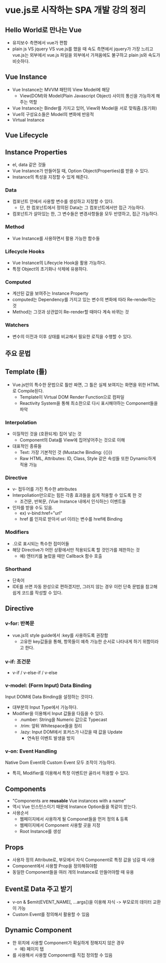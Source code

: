 # vue.js로 시작하는 SPA 개발 강의 정리

## Hello World로 만나는 Vue
- 유지보수 측면에서 vue가 편함
- plain js VS jquery VS vue.js를 했을 때 속도 측면에서 jquery가 가장 느리고 vue.js는 외부에서 vue.js 파일을 외부에서 가져옴에도 불구하고 plain js와 속도가 비슷하다.

## Vue Instance
- Vue Instance는 MVVM 패턴의 View Model에 해당
  - View(DOM)와 Model(Plain Javascript Object) 사이의 통신을 가능하게 해주는 역할
- Vue Instance는 Binder를 가지고 있어, View와 Model을 서로 맞춰줌.(동기화)
- Vue의 구성요소들은 Model의 변화에 반응적
- Virtual Instance

## Vue Lifecycle

## Instance Properties
- el, data 같은 것들
- Vue Instance가 만들어질 때, Option Object(Properties)를 받을 수 있다.
- Instance의 특성을 지정할 수 있게 해준다.

### Data
- 컴포넌트 안에서 사용할 변수를 생성하고 지정할 수 있다.
  - 단, 한 컴포넌트에서 정의된 Data는 그 컴포넌트에서만 접근 가능하다.
- 컴포넌트가 살아있는 한, 그 변수들은 변경사항들을 모두 반영하고, 접근 가능하다.

### Method
- Vue Instance를 사용하면서 활용 가능한 함수들

### Lifecycle Hooks
- Vue Instance의 Lifecycle Hook을 활용 가능하다.
- 특정 Object의 초기화나 삭제에 유용하다.

### Computed
- 계산된 값을 보여주는 Instance Property
- computed는 Dependency를 가지고 있는 변수의 변화에 따라 Re-render하는 것
- Method는 그것과 상관없이 Re-render할 때마다 계속 바뀌는 것

### Watchers
- 변수의 이전과 이후 상태를 비교해서 필요한 로직을 수행할 수 있다.
  
## 주요 문법
## Template (틀)
- Vue.js만의 특수한 문법으로 틀만 짜면, 그 틀은 실제 보여지는 화면을 위한 HTML로 Compile된다.
  - Template이 Virtual DOM Render Function으로 컴파일
  - Reactivity System을 통해 최소한으로 다시 표시해야하는 Component들을 파악
  
### Interpolation
- 이질적인 것을 (호환되게) 집어 넣는 것
  - Component의 Data를 View에 집어넣어주는 것으로 이해
- 대표적인 종류들
  - Text: 가장 기본적인 것 (Mustache Binding: {{}})
  - Raw HTML, Attributes: ID, Class, Style 같은 속성들 또한 Dynamic하게 적용 가능

### Directive
- v- 접두어를 가진 특수한 attributes
- Interpoliation만으로는 힘든 각종 효과들을 쉽게 적용할 수 있도록 한 것
  - 조건문, 반복문, (Vue Instance 내에서 인식하는) 이벤트들 
- 인자를 받을 수도 있음.
  - ex) v-bind:href="url"
  - href 를 인자로 받아서 url 이라는 변수를 href에 Binding
  
### Modifiers
- .으로 표시되는 특수한 접미어들
- 해당 Directive가 어떤 상황에서만 적용되도록 할 것인가를 제한하는 것
  - 예) 엔터키를 눌렀을 때만 Callback 함수 호출

### Shorthand
- 단축어
- IDE를 쓰면 자동 완성으로 편하겠지만, 그러지 않는 경우 이런 단축 문법을 참고해 쉽게 코드를 작성할 수 있다.

## Directive
### v-for: 반복문
- vue.js의 style guide에서 :key를 사용하도록 권장함
  - 고유한 key값들을 통해, 항목들이 예측 가능한 순서로 나타내게 하기 위함이라고 한다.
  
### v-if: 조건문
- v-if / v-else-if / v-else

### v-model: (Form Input) Data Binding
Input DOM에 Data Binding을 설정하는 것이다.
- 대부분의 Input Type에서 가능하다.
- Modifier을 이용해서 Input 값들을 다듬을 수 있다.
  - .number: String을 Numeric 값으로 Typecast
  - .trim: 앞뒤 Whitespace들을 정리
  - .lazy: Input DOM에서 포커스가 나갔을 때 값을 Update
    - 연속된 이벤트 발생을 방지

### v-on: Event Handling
Native Dom Event와 Custom Event 모두 조작이 가능하다.
- 특히, Modifier를 이용해서 특정 이벤트만 골라서 적용할 수 있다.

## Components
- "Components are **reusable** Vue instances with a name"
- 역시 Vue 인스턴스이기 때문에 Instance Option들을 똑같이 받는다.
- 사용순서
  - 웹페이지에서 사용하게 될 Componet들을 먼저 정의 & 등록
  - 웹페이지에서 Component 사용할 곳을 지정
  - Root Instance를 생성

## Props
- 사용자 정의 Attribute로, 부모에서 자식 Component로 특정 값을 넘길 때 사용
- Component에서 사용할 Prop을 정의해줘야함
- 동일한 Component들을 여러 개의 Instance로 만들어야할 때 유용

## Event로 Data 주고 받기
- v-on & $emit(EVENT_NAME[, ...args])을 이용해 자식 -> 부모로의 데이터 교환이 가능
- Custom Event를 정의해서 활용할 수 있음
  
## Dynamic Component
- 한 위치에 사용할 Component가 확실하게 정해지지 않은 경우
  - 예) 페이지 탭
- <component>를 사용해서 사용할 Component를 직접 정의할 수 있음